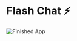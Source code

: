 
# Flash Chat ⚡️




![Finished App](https://github.com/londonappbrewery/Images/blob/master/flash_chat_flutter_demo.gif)

